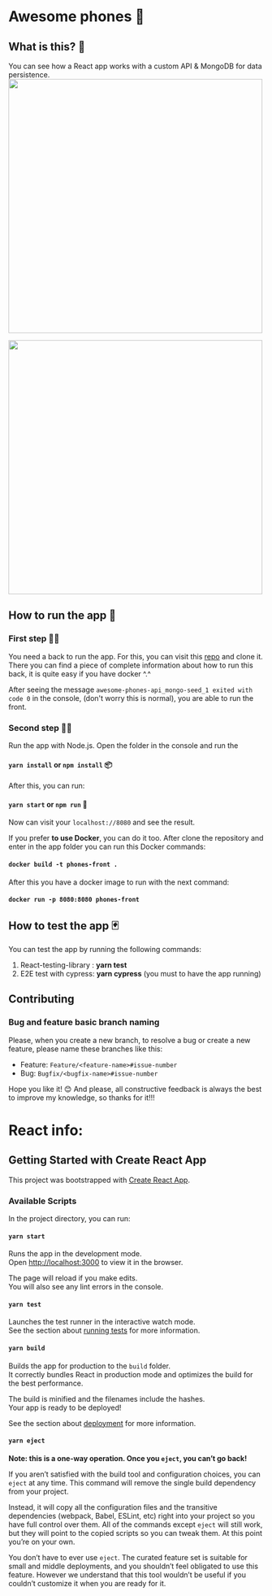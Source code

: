 # Awesome phones 📱

## What is this? 🤔
You can see how a React app works with a custom API & MongoDB for data persistence.
<img 
     width="500"  
     src="https://user-images.githubusercontent.com/27022503/138403513-9e6901a1-427b-4b30-a8ed-018583870e1c.png" 
/>

<img 
     width="500"  
     src="https://user-images.githubusercontent.com/27022503/138441481-e312084a-2c77-462b-8c08-c366acd91705.gif" 
/>


## How to run the app 🚀

### First step 🚶‍♀️
You need a back to run the app. For this, you can visit this [repo](https://github.com/ElenaMLopez/awesome-phones-api) and clone it. There you can find a piece of complete information about how to run this back, it is quite easy if you have docker ^.^

After seeing the message `awesome-phones-api_mongo-seed_1 exited with code 0` in the console, (don't worry this is normal), you are able to run the front.

### Second step 🏃‍♀️

Run the app with Node.js. Open the folder in the console and run the 
#### `yarn install` or `npm install` 📦
After this, you can run:
#### `yarn start` or `npm run` 🎠

Now can visit your `localhost://8080` and see the result.

If you prefer **to use Docker**, you can do it too. After clone the repository and enter in the app folder you can run this Docker commands:

#### `docker build -t phones-front .`
After this you have a docker image to run with the next command:
#### `docker run -p 8080:8080 phones-front`

## How to test the app 🃏

You can test the app by running the following commands:
1. React-testing-library : **yarn test**
2. E2E test with cypress: **yarn cypress** (you must to have the app running)

## Contributing

### Bug and feature basic branch naming

Please, when you create a new branch, to resolve a bug or create a new feature, please name these branches like this:
- Feature: `Feature/<feature-name>#issue-number`
- Bug: `Bugfix/<bugfix-name>#issue-number`


Hope you like it! 😊 
And please, all constructive feedback is always the best to improve my knowledge, so thanks for it!!!


# React info:

## Getting Started with Create React App

This project was bootstrapped with [Create React App](https://github.com/facebook/create-react-app).

### Available Scripts

In the project directory, you can run:

#### `yarn start`

Runs the app in the development mode.\
Open [http://localhost:3000](http://localhost:3000) to view it in the browser.

The page will reload if you make edits.\
You will also see any lint errors in the console.

#### `yarn test`

Launches the test runner in the interactive watch mode.\
See the section about [running tests](https://facebook.github.io/create-react-app/docs/running-tests) for more information.

#### `yarn build`

Builds the app for production to the `build` folder.\
It correctly bundles React in production mode and optimizes the build for the best performance.

The build is minified and the filenames include the hashes.\
Your app is ready to be deployed!

See the section about [deployment](https://facebook.github.io/create-react-app/docs/deployment) for more information.

#### `yarn eject`

**Note: this is a one-way operation. Once you `eject`, you can’t go back!**

If you aren’t satisfied with the build tool and configuration choices, you can `eject` at any time. This command will remove the single build dependency from your project.

Instead, it will copy all the configuration files and the transitive dependencies (webpack, Babel, ESLint, etc) right into your project so you have full control over them. All of the commands except `eject` will still work, but they will point to the copied scripts so you can tweak them. At this point you’re on your own.

You don’t have to ever use `eject`. The curated feature set is suitable for small and middle deployments, and you shouldn’t feel obligated to use this feature. However we understand that this tool wouldn’t be useful if you couldn’t customize it when you are ready for it.
